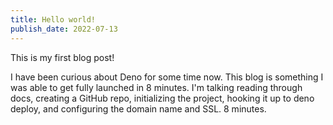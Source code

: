 ```yaml
---
title: Hello world!
publish_date: 2022-07-13
---
```


This is my first blog post!

I have been curious about Deno for some time now. This blog is something I was able to get fully launched in 8 minutes. I'm talking reading through docs, creating a GitHub repo, initializing the project, hooking it up to deno deploy, and configuring the domain name and SSL. 8 minutes.
